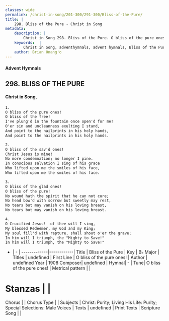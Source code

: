 ```yaml
---
classes: wide
permalink: /christ-in-song/201-300/291-300/Bliss-of-the-Pure/
title: |
    298. Bliss of the Pure - Christ in Song
metadata:
    description: |
        Christ in Song 298. Bliss of the Pure. O bliss of the pure ones! O bliss of the free! I've plung'd in the fountain once open'd for me! O'er sin and uncleanness exulting I stand, And point to the nailprints in his holy hands, And point to the nailprints in his holy hands.
    keywords:  |
        Christ in Song, adventhymnals, advent hymnals, Bliss of the Pure, O bliss of the pure ones!. 
    author: Brian Onang'o
---
```


#### Advent Hymnals
## 298. BLISS OF THE PURE
####  Christ in Song,

```txt
1.
O bliss of the pure ones!
O bliss of the free!
I've plung'd in the fountain once open'd for me!
O'er sin and uncleanness exulting I stand,
And point to the nailprints in his holy hands,
And point to the nailprints in his holy hands.

2.
O bliss of the sav'd ones!
Christ Jesus is mine!
No more condemnation; no longer I pine.
In conscious salvation I sing of his grace
Who lifted upon me the smiles of his face,
Who lifted upon me the smiles of his face.

3.
O bliss of the glad ones!
O bliss of the pure!
No wound hath the spirit that he can not cure;
No head bow'd with sorrow but sweetly may rest,
No tears but may vanish on his loving breast,
No tears but may vanish on his loving breast.

4.
O Crucified Jesus!  of thee will I sing,
My blessed Redeemer, my God and my King;
My soul fill'd with rapture, shall shout o'er the grave;
In him will I triumph, the "Mighty to Save!"  
In him will I triumph, the "Mighty to Save!"

```

- |   -  |
-------------|------------|
Title | Bliss of the Pure |
Key | B♭ Major |
Titles | undefined |
First Line | O bliss of the pure ones! |
Author | undefined
Year | 1908
Composer| undefined |
Hymnal|  - |
Tune| O bliss of the pure ones! |
Metrical pattern | |
# Stanzas |  |
Chorus |  |
Chorus Type |  |
Subjects | Christ: Purity; Living His Life: Purity; Special Selections: Male Voices |
Texts | undefined |
Print Texts | 
Scripture Song |  |
    
